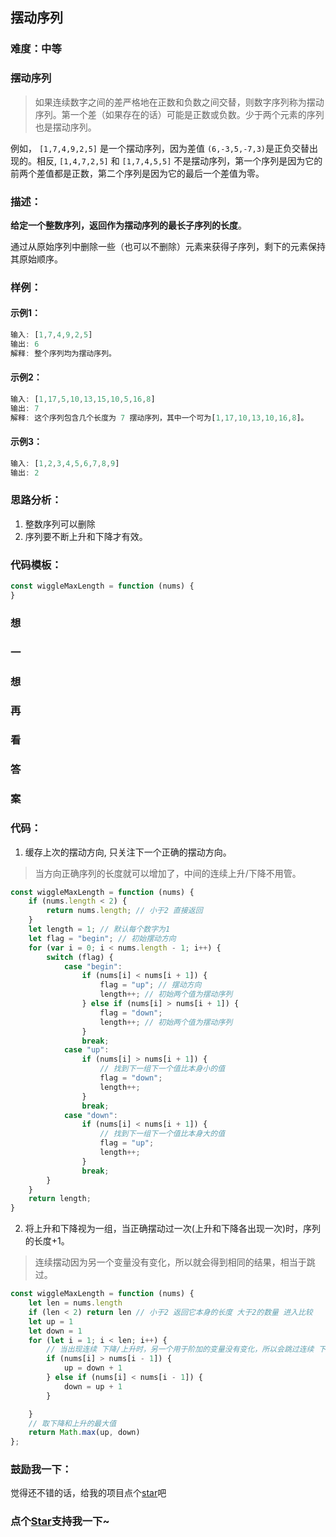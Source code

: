 ## 摆动序列 

### 难度：中等

### 摆动序列
> 如果连续数字之间的差严格地在正数和负数之间交替，则数字序列称为摆动序列。第一个差（如果存在的话）可能是正数或负数。少于两个元素的序列也是摆动序列。

例如， `[1,7,4,9,2,5]` 是一个摆动序列，因为差值 `(6,-3,5,-7,3)`是正负交替出现的。相反, `[1,4,7,2,5]` 和 `[1,7,4,5,5]` 不是摆动序列，第一个序列是因为它的前两个差值都是正数，第二个序列是因为它的最后一个差值为零。

### 描述：

**给定一个整数序列，返回作为摆动序列的最长子序列的长度**。 

通过从原始序列中删除一些（也可以不删除）元素来获得子序列，剩下的元素保持其原始顺序。

### 样例：

#### 示例1：

```js
输入: [1,7,4,9,2,5]
输出: 6 
解释: 整个序列均为摆动序列。
```

#### 示例2：

```js
输入: [1,17,5,10,13,15,10,5,16,8]
输出: 7
解释: 这个序列包含几个长度为 7 摆动序列，其中一个可为[1,17,10,13,10,16,8]。
```

#### 示例3：

```js
输入: [1,2,3,4,5,6,7,8,9]
输出: 2
```


### 思路分析：

1. 整数序列可以删除
2. 序列要不断上升和下降才有效。

### 代码模板：

```js
const wiggleMaxLength = function (nums) {
}
```

### 想
### 一
### 想
### 再
### 看
### 答
### 案

### 代码：

1. 缓存上次的摆动方向, 只关注下一个正确的摆动方向。
> 当方向正确序列的长度就可以增加了，中间的连续上升/下降不用管。

```js
const wiggleMaxLength = function (nums) {
    if (nums.length < 2) {
        return nums.length; // 小于2 直接返回
    }
    let length = 1; // 默认每个数字为1
    let flag = "begin"; // 初始摆动方向
    for (var i = 0; i < nums.length - 1; i++) {
        switch (flag) {
            case "begin":
                if (nums[i] < nums[i + 1]) {
                    flag = "up"; // 摆动方向
                    length++; // 初始两个值为摆动序列
                } else if (nums[i] > nums[i + 1]) {
                    flag = "down";
                    length++; // 初始两个值为摆动序列
                }
                break;
            case "up":
                if (nums[i] > nums[i + 1]) {
                    // 找到下一组下一个值比本身小的值
                    flag = "down";
                    length++;
                }
                break;
            case "down":
                if (nums[i] < nums[i + 1]) {
                    // 找到下一组下一个值比本身大的值
                    flag = "up";
                    length++;
                }
                break;
        }
    }
    return length;
}
```

2. 将上升和下降视为一组，当正确摆动过一次(上升和下降各出现一次)时，序列的长度+1。
> 连续摆动因为另一个变量没有变化，所以就会得到相同的结果，相当于跳过。

```js
const wiggleMaxLength = function (nums) {
    let len = nums.length
    if (len < 2) return len // 小于2 返回它本身的长度 大于2的数量 进入比较
    let up = 1
    let down = 1
    for (let i = 1; i < len; i++) {
        // 当出现连续 下降/上升时，另一个用于阶加的变量没有变化，所以会跳过连续 下降/上升
        if (nums[i] > nums[i - 1]) {
            up = down + 1
        } else if (nums[i] < nums[i - 1]) {
            down = up + 1
        }

    }
    // 取下降和上升的最大值
    return Math.max(up, down)
};
```

### 鼓励我一下：

觉得还不错的话，给我的项目点个[star](https://github.com/OBKoro1/Brush_algorithm)吧
<!-- 特殊字符串：用于修改/删除markdown的结尾提示语-OBKoro1 -->
### 点个[Star](https://github.com/OBKoro1/Brush_algorithm)支持我一下~

